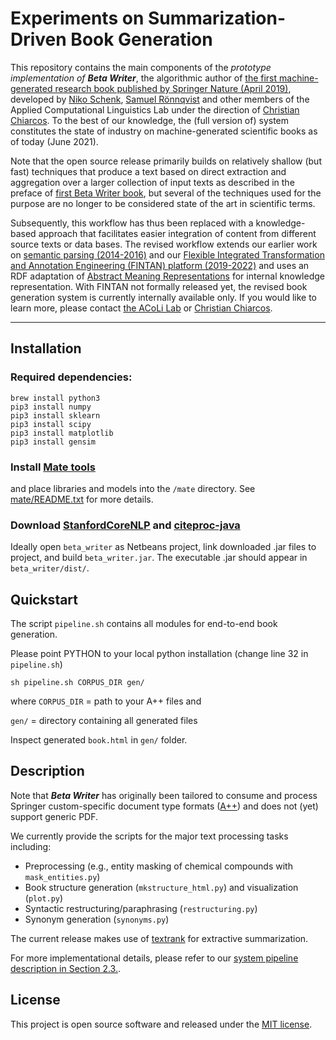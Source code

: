 # Experiments on Summarization-Driven Book Generation
This repository contains the main components of the <i>prototype implementation of <b>Beta Writer</b></i>, the algorithmic author of [the first machine-generated research book published by Springer Nature (April 2019)](https://link.springer.com/book/10.1007/978-3-030-16800-1), developed by [Niko Schenk](https://www.english-linguistics.de/nschenk/), [Samuel Rönnqvist](https://github.com/sronnqvist) and other members of the Applied Computational Linguistics Lab under the direction of [Christian Chiarcos](https://github.com/chiarcos). To the best of our knowledge, the (full version of) system constitutes the state of industry on machine-generated scientific books as of today (June 2021).

Note that the open source release primarily builds on relatively shallow (but fast) techniques that produce a text based on direct extraction and aggregation over a larger collection of input texts as described in the preface of [first Beta Writer book](https://link.springer.com/book/10.1007/978-3-030-16800-1), but several of the techniques used for the purpose are no longer to be considered state of the art in scientific terms.

Subsequently, this workflow has thus been replaced with a knowledge-based approach that facilitates easier integration of content from different source texts or data bases. The revised workflow extends our earlier work on [semantic parsing (2014-2016)](https://github.com/acoli-repo/abi) and our [Flexible Integrated Transformation and Annotation Engineering (FINTAN) platform (2019-2022)](https://github.com/Pret-a-LLOD/Fintan) and uses an RDF adaptation of [Abstract Meaning Representations](https://amr.isi.edu/) for internal knowledge representation. With FINTAN not formally released yet, the revised book generation system is currently internally available only. If you would like to learn more, please contact [the ACoLi Lab](http://acoli.informatik.uni-frankfurt.de/) or [Christian Chiarcos](https://github.com/chiarcos).

---
## Installation

### Required dependencies:
```
brew install python3
pip3 install numpy
pip3 install sklearn
pip3 install scipy
pip3 install matplotlib
pip3 install gensim
```

### Install [Mate tools](https://code.google.com/archive/p/mate-tools/)
and place libraries and models into the <code>/mate</code> directory.
See [mate/README.txt](https://github.com/acoli-repo/book-gen/blob/master/mate/README.txt) for more details.


### Download [StanfordCoreNLP](https://stanfordnlp.github.io/CoreNLP/) and [citeproc-java](https://michel-kraemer.github.io/citeproc-java/)

Ideally open <code>beta_writer</code> as Netbeans project, link downloaded .jar files to project, and build <code>beta_writer.jar</code>.
The executable .jar should appear in <code>beta_writer/dist/</code>.

## Quickstart
The script <code>pipeline.sh</code> contains all modules for end-to-end book generation. 

Please point PYTHON to your local python installation (change line 32 in <code>pipeline.sh</code>)
```
sh pipeline.sh CORPUS_DIR gen/
```
where <code>CORPUS_DIR</code> = path to your A++ files and 

<code>gen/</code> = directory containing all generated files

Inspect generated <code>book.html</code> in <code>gen/</code> folder.

## Description

Note that <i><b>Beta Writer</b></i> has originally been tailored to consume and process Springer custom-specific document type formats ([A++](http://devel.springer.de/A++/V2.4/DTD/)) and does not (yet) support generic PDF.

We currently provide the scripts for the major text processing tasks including:

* Preprocessing (e.g., entity masking of chemical compounds with <code>mask_entities.py</code>)
* Book structure generation (<code>mkstructure_html.py</code>) and visualization (<code>plot.py</code>)
* Syntactic restructuring/paraphrasing (<code>restructuring.py</code>)
* Synonym generation (<code>synonyms.py</code>)

The current release makes use of [textrank](https://github.com/summanlp/textrank) for extractive summarization.


For more implementational details, please refer to our [system pipeline description in Section 2.3.](https://link.springer.com/content/pdf/bfm%3A978-3-030-16800-1%2F1.pdf).


## License
This project is open source software and released under the [MIT license](https://opensource.org/licenses/MIT).



